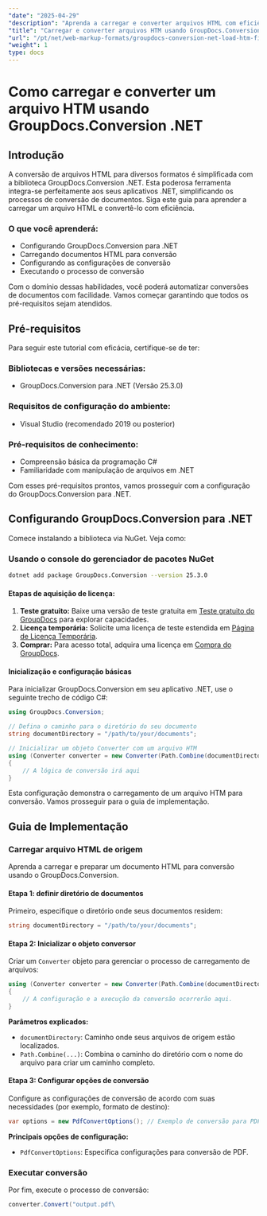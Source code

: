 ```yaml
---
"date": "2025-04-29"
"description": "Aprenda a carregar e converter arquivos HTML com eficiência com o GroupDocs.Conversion para .NET. Este guia aborda instalação, configuração e aplicações práticas."
"title": "Carregar e converter arquivos HTM usando GroupDocs.Conversion .NET - Um guia passo a passo"
"url": "/pt/net/web-markup-formats/groupdocs-conversion-net-load-htm-files/"
"weight": 1
type: docs
---
```

# Como carregar e converter um arquivo HTM usando GroupDocs.Conversion .NET

## Introdução

A conversão de arquivos HTML para diversos formatos é simplificada com a biblioteca GroupDocs.Conversion .NET. Esta poderosa ferramenta integra-se perfeitamente aos seus aplicativos .NET, simplificando os processos de conversão de documentos. Siga este guia para aprender a carregar um arquivo HTML e convertê-lo com eficiência.

### O que você aprenderá:
- Configurando GroupDocs.Conversion para .NET
- Carregando documentos HTML para conversão
- Configurando as configurações de conversão
- Executando o processo de conversão

Com o domínio dessas habilidades, você poderá automatizar conversões de documentos com facilidade. Vamos começar garantindo que todos os pré-requisitos sejam atendidos.

## Pré-requisitos

Para seguir este tutorial com eficácia, certifique-se de ter:

### Bibliotecas e versões necessárias:
- GroupDocs.Conversion para .NET (Versão 25.3.0)
  

### Requisitos de configuração do ambiente:
- Visual Studio (recomendado 2019 ou posterior)

### Pré-requisitos de conhecimento:
- Compreensão básica da programação C#
- Familiaridade com manipulação de arquivos em .NET

Com esses pré-requisitos prontos, vamos prosseguir com a configuração do GroupDocs.Conversion para .NET.

## Configurando GroupDocs.Conversion para .NET

Comece instalando a biblioteca via NuGet. Veja como:

### Usando o console do gerenciador de pacotes NuGet
```bash
dotnet add package GroupDocs.Conversion --version 25.3.0
```

#### Etapas de aquisição de licença:
1. **Teste gratuito:** Baixe uma versão de teste gratuita em [Teste gratuito do GroupDocs](https://releases.groupdocs.com/conversion/net/) para explorar capacidades.
2. **Licença temporária:** Solicite uma licença de teste estendida em [Página de Licença Temporária](https://purchase.groupdocs.com/temporary-license/).
3. **Comprar:** Para acesso total, adquira uma licença em [Compra do GroupDocs](https://purchase.groupdocs.com/buy).

#### Inicialização e configuração básicas

Para inicializar GroupDocs.Conversion em seu aplicativo .NET, use o seguinte trecho de código C#:

```csharp
using GroupDocs.Conversion;

// Defina o caminho para o diretório do seu documento
string documentDirectory = "/path/to/your/documents";

// Inicializar um objeto Converter com um arquivo HTM
using (Converter converter = new Converter(Path.Combine(documentDirectory, "sample.htm")))
{
    // A lógica de conversão irá aqui
}
```

Esta configuração demonstra o carregamento de um arquivo HTM para conversão. Vamos prosseguir para o guia de implementação.

## Guia de Implementação

### Carregar arquivo HTML de origem

Aprenda a carregar e preparar um documento HTML para conversão usando o GroupDocs.Conversion.

#### Etapa 1: definir diretório de documentos
Primeiro, especifique o diretório onde seus documentos residem:

```csharp
string documentDirectory = "/path/to/your/documents";
```

#### Etapa 2: Inicializar o objeto conversor
Criar um `Converter` objeto para gerenciar o processo de carregamento de arquivos:

```csharp
using (Converter converter = new Converter(Path.Combine(documentDirectory, "sample.htm")))
{
    // A configuração e a execução da conversão ocorrerão aqui.
}
```

**Parâmetros explicados:**
- `documentDirectory`: Caminho onde seus arquivos de origem estão localizados.
- `Path.Combine(...)`: Combina o caminho do diretório com o nome do arquivo para criar um caminho completo.

#### Etapa 3: Configurar opções de conversão
Configure as configurações de conversão de acordo com suas necessidades (por exemplo, formato de destino):

```csharp
var options = new PdfConvertOptions(); // Exemplo de conversão para PDF
```

**Principais opções de configuração:**
- `PdfConvertOptions`: Especifica configurações para conversão de PDF.

### Executar conversão
Por fim, execute o processo de conversão:

```csharp
converter.Convert("output.pdf\